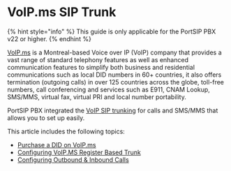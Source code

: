# VoIP.ms SIP Trunk

{% hint style="info" %}
This guide is only applicable for the PortSIP PBX v22 or higher.
{% endhint %}

[VoIP.ms](https://voip.ms/) is a Montreal-based Voice over IP (VoIP) company that provides a vast range of standard telephony features as well as enhanced communication features to simplify both business and residential communications such as local DID numbers in 60+ countries, it also offers termination (outgoing calls) in over 125 countries across the globe, toll-free numbers, call conferencing and services such as E911, CNAM Lookup, SMS/MMS, virtual fax, virtual PRI and local number portability.

PortSIP PBX integrated the [VoIP SIP trunking](https://voip.ms/) for calls and SMS/MMS that allows you to set up easily.

This article includes the following topics:

* [Purchase a DID on VoIP.ms](purchase-a-did-on-voip.ms.md)
* [Configuring VoIP.MS Register Based Trunk](configuring-voip.ms-register-based-trunk.md)
* [Configuring Outbound & Inbound Calls](configuring-outbound-and-inbound-calls.md)

